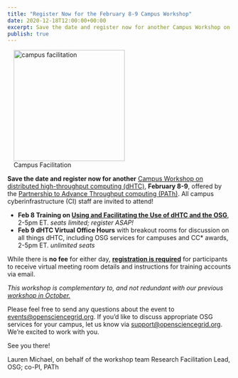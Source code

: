 ```yaml
---
title: "Register Now for the February 8-9 Campus Workshop" 
date: 2020-12-18T12:00:00+00:00
excerpt: Save the date and register now for another Campus Workshop on distributed high-throughput computing (dHTC) February 8-9 offered by the Parternship to Advance Throughput Computing (PATh).
publish: true
--- 
```


<figure class="figure float-end" style="margin-left: 1em">
  <img src="{{site.baseurl}}/images/news/savethedate.jpeg" class="figure-img img-fluid rounded" alt="campus facilitation" width="250px">
  <figcaption class="figure-caption">Campus Facilitation<br/></figcaption>
</figure>

**Save the date and register now for another** <a href="https://indico.fnal.gov/event/46925/" target="_blank">Campus Workshop on distributed high-throughput computing (dHTC)</a>, **February 8-9**, offered by the <a href="https://path-cc.io/" target="_blank">Partnership to Advance Throughput computing (PATh)</a>. All campus cyberinfrastructure (CI) staff are invited to attend!

<ul><li><b>Feb 8 Training on <a href="https://opensciencegrid.org/dHTC-Campus-Workshop-2021/" target="_blank">Using and Facilitating the Use of dHTC and the OSG</a></b>, 2-5pm ET.
<i>seats limited; register ASAP!</i></li>

<li><b>Feb 9 dHTC Virtual Office Hours</b> with breakout rooms for discussion on all things dHTC, including OSG services for campuses and CC* awards, 2-5pm ET.
<i>unlimited seats</i></li></ul>

While there is **no fee** for either day, <a href="https://opensciencegrid.org/dHTC-Campus-Workshop-2021/" target="_blank">**registration is required**</a> for participants to receive virtual meeting room details and instructions for training accounts via email.

*This workshop is complementary to, and not redundant with our previous* <a href="https://indico.fnal.gov/event/45998/overview" target="_blank">*workshop in October.*</a>

Please feel free to send any questions about the event to <a href = "mailto: events@opensciencegrid.org">events@opensciencegrid.org</a>. If you’d like to discuss appropriate OSG services for your campus, let us know via <a href = "mailto: support@opensciencegrid.org">support@opensciencegrid.org</a>. We’re excited to work with you.

See you there!

Lauren Michael, on behalf of the workshop team
Research Facilitation Lead, OSG; co-PI, PATh
